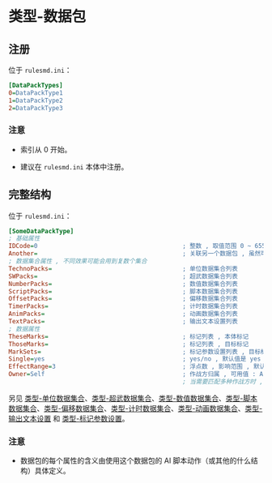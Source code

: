 # 类型-数据包

## 注册

位于 `rulesmd.ini`：

```ini
[DataPackTypes]
0=DataPackType1
1=DataPackType2
2=DataPackType3
```

### 注意

* 索引从 0 开始。

* 建议在 `rulesmd.ini` 本体中注册。



## 完整结构

位于 `rulesmd.ini`：

```ini
[SomeDataPackType]
; 基础属性
IDCode=0                                        ; 整数 , 取值范围 0 ~ 65535
Another=                                        ; 关联另一个数据包 , 虽然可以填自己 , 但是通常这是没啥意义的
; 数据集合属性 , 不同效果可能会用到复数个集合
TechnoPacks=                                    ; 单位数据集合列表
SWPacks=                                        ; 超武数据集合列表
NumberPacks=                                    ; 数值数据集合列表
ScriptPacks=                                    ; 脚本数据集合列表
OffsetPacks=                                    ; 偏移数据集合列表
TimerPacks=                                     ; 计时数据集合列表
AnimPacks=                                      ; 动画数据集合列表
TextPacks=                                      ; 输出文本设置列表
; 数据属性
TheseMarks=                                     ; 标记列表 , 本体标记
ThoseMarks=                                     ; 标记列表 , 目标标记
MarkSets=                                       ; 标记参数设置列表 , 目标标记会合并此设置
Single=yes                                      ; yes/no , 默认值是 yes
EffectRange=3                                   ; 浮点数 , 影响范围 , 默认值是 3
Owner=Self                                      ; 作战方归属 , 可用值 : All (无简写) , Self | S , Allies | A , Enemies | E , Neutral | N , 默认值是 Self (不区分大小写)
                                                ; 当需要匹配多种作战方时 , 多个值之间使用 "," 符号连接即可 , 栗如同时匹配己方和敌方 : Self,Enemies 或 S,E (简写可以混用 , 不要有空格)
```

另见 [类型-单位数据集合](/其他新类型/类型-单位数据集合.md#类型-单位数据集合)、[类型-超武数据集合](/其他新类型/类型-超武数据集合.md#类型-超武数据集合)、[类型-数值数据集合](/其他新类型/类型-数值数据集合.md#类型-数值数据集合)、[类型-脚本数据集合](/其他新类型/类型-脚本数据集合.md#类型-脚本数据集合)、[类型-偏移数据集合](/其他新类型/类型-偏移数据集合.md#类型-偏移数据集合)、[类型-计时数据集合](/其他新类型/类型-计时数据集合.md#类型-计时数据集合)、[类型-动画数据集合](/其他新类型/类型-动画数据集合.md#类型-动画数据集合)、[类型-输出文本设置](/其他新类型/类型-输出文本设置.md#类型-输出文本设置) 和 [类型-标记参数设置](/其他新类型/类型-标记参数设置.md#类型-标记参数设置)。

### 注意

* 数据包的每个属性的含义由使用这个数据包的 AI 脚本动作（或其他的什么结构）具体定义。